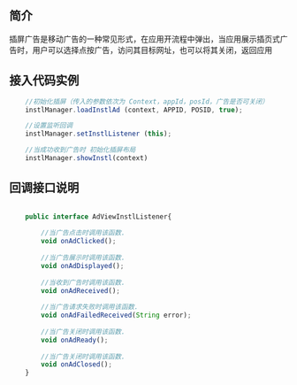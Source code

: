 ## 简介

  插屏广告是移动广告的一种常见形式，在应用开流程中弹出，当应用展示插页式广告时，用户可以选择点按广告，访问其目标网址，也可以将其关闭，返回应用
  
## 接入代码实例
```javascript
	//初始化插屏（传入的参数依次为 Context，appId，posId，广告是否可关闭）
	instlManager.loadInstlAd (context, APPID, POSID, true);

	//设置监听回调	 
	instlManager.setInstlListener (this);

	//当成功收到广告时 初始化插屏布局
	instlManager.showInstl(context)

```

## 回调接口说明
```javascript

	public interface AdViewInstlListener{
    
		//当广告点击时调用该函数. 
		void onAdClicked();
	
		//当广告展示时调用该函数. 
		void onAdDisplayed();
	
		//当收到广告时调用该函数. 
		void onAdReceived();
	
		//当广告请求失败时调用该函数. 
		void onAdFailedReceived(String error);
	
		//当广告关闭时调用该函数. 
		void onAdReady();
	
		//当广告关闭时调用该函数. 
		void onAdClosed();
	}

```
